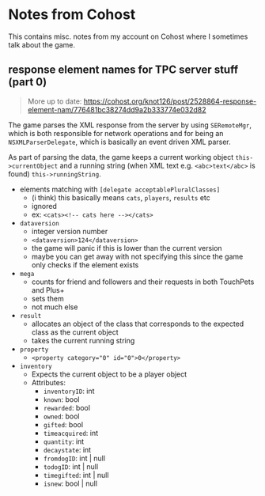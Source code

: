 # Notes from Cohost

This contains misc. notes from my account on Cohost where I sometimes talk about the game.

## response element names for TPC server stuff (part 0)

> More up to date: https://cohost.org/knot126/post/2528864-response-element-nam/776481bc38274dd9a2b333774e032d82

The game parses the XML response from the server by using `SERemoteMgr`, which is both responsible for network operations and for being an `NSXMLParserDelegate`, which is basically an event driven XML parser.

As part of parsing the data, the game keeps a current working object `this->currentObject` and a running string (when XML text e.g. `<abc>text</abc>` is found) `this->runningString`.

* elements matching with `[delegate acceptablePluralClasses]`
  * (i think) this basically means `cats`, `players`, `results` etc
  * ignored
  * ex: `<cats><!-- cats here --></cats>`
* `dataversion`
  * integer version number
  * `<dataversion>124</dataversion>`
  * the game will panic if this is lower than the current version
  * maybe you can get away with not specifying this since the game only checks if the element exists
* `mega`
  * counts for friend and followers and their requests in both TouchPets and Plus+
  * sets them
  * not much else
* `result`
  * allocates an object of the class that corresponds to the expected class as the current object
  * takes the current running string
* `property`
  * `<property category="0" id="0">0</property>`
* `inventory`
  * Expects the current object to be a player object
  * Attributes:
    * `inventoryID`: int
    * `known`: bool
    * `rewarded`: bool
    * `owned`: bool
    * `gifted`: bool
    * `timeacquired`: int
    * `quantity`: int
    * `decaystate`: int
    * `fromdogID`: int | null
    * `todogID`: int | null
    * `timegifted`: int | null
    * `isnew`: bool | null
